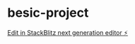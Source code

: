 # besic-project

[Edit in StackBlitz next generation editor ⚡️](https://stackblitz.com/~/github.com/VaddelliSrinu/besic-project)